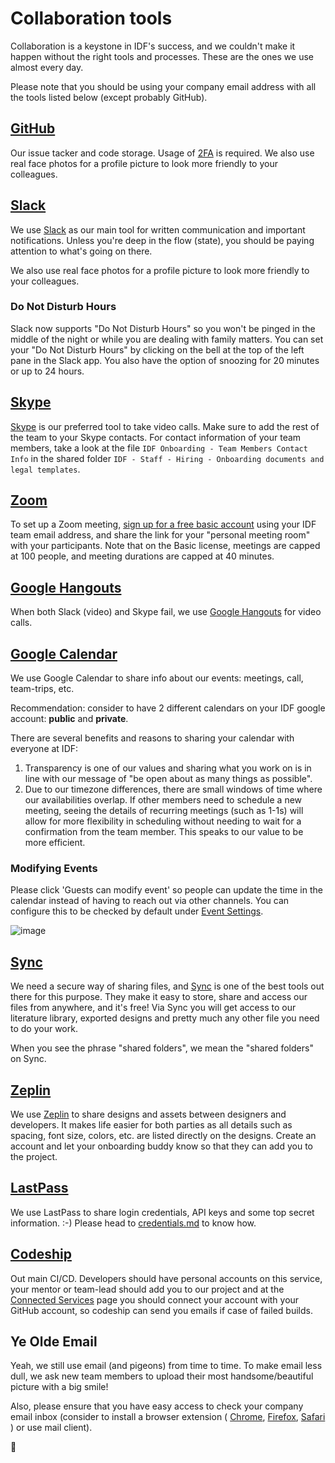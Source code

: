 # Collaboration tools

Collaboration is a keystone in IDF's success, and we couldn't make it happen without the right tools and processes.
These are the ones we use almost every day.

Please note that you should be using your company email address with all the tools listed below (except probably GitHub).

## [GitHub](https://github.com/InteractionDesignFoundation)

Our issue tacker and code storage. Usage of [2FA](https://github.com/settings/security) is required. We also use real face photos for a profile picture to look more friendly to your colleagues.

## [Slack](https://slack.com/download)

We use [Slack](https://slack.com/download) as our main tool for written communication and important notifications.
Unless you're deep in the flow (state), you should be paying attention to what's going on there.

We also use real face photos for a profile picture to look more friendly to your colleagues.

### Do Not Disturb Hours

Slack now supports "Do Not Disturb Hours" so you won't be pinged in the middle of the night or while you are dealing with family matters.
You can set your "Do Not Disturb Hours" by clicking on the bell at the top of the left pane in the Slack app.
You also have the option of snoozing for 20 minutes or up to 24 hours.

## [Skype](https://go.skype.com/scom.download)

[Skype](https://go.skype.com/scom.download) is our preferred tool to take video calls. Make sure to add the rest of the team to your Skype contacts.
For contact information of your team members, take a look at the file `IDF Onboarding - Team Members Contact Info` in the shared folder `IDF - Staff - Hiring - Onboarding documents and legal templates`.

## [Zoom](https://zoom.us)

To set up a Zoom meeting, [sign up for a free basic account](https://zoom.us/signup) using your IDF team email address,
and share the link for your "personal meeting room" with your participants.
Note that on the Basic license, meetings are capped at 100 people, and meeting durations are capped at 40 minutes.

## [Google Hangouts](https://hangouts.google.com/)

When both Slack (video) and Skype fail, we use [Google Hangouts](https://hangouts.google.com/) for video calls.

## [Google Calendar](https://calendar.google.com)

We use Google Calendar to share info about our events: meetings, call, team-trips, etc.

Recommendation: consider to have 2 different calendars on your IDF google account: **public** and **private**.

There are several benefits and reasons to sharing your calendar with everyone at IDF:

1. Transparency is one of our values and sharing what you work on is in line with our message of "be open about as many things as possible".
1. Due to our timezone differences, there are small windows of time where our availabilities overlap.
   If other members need to schedule a new meeting, seeing the details of recurring meetings (such as 1-1s) will
   allow for more flexibility in scheduling without needing to wait for a confirmation from the team member.
   This speaks to our value to be more efficient.

### Modifying Events

Please click 'Guests can modify event' so people can update the time in the calendar instead of having to reach out via other channels.
You can configure this to be checked by default under [Event Settings](https://calendar.google.com/calendar/b/1/r/settings).

![image](https://user-images.githubusercontent.com/5278175/55792101-928a3180-5ac8-11e9-81d5-f56d62eea0fe.png)

## [Sync](https://www.sync.com/)

We need a secure way of sharing files, and [Sync](https://www.sync.com/) is one of the best tools out there for this purpose.
They make it easy to store, share and access our files from anywhere, and it's free!
Via Sync you will get access to our literature library, exported designs and pretty much any other file you need to do your work.

When you see the phrase "shared folders", we mean the "shared folders" on Sync.

## [Zeplin](https://zeplin.io/)

We use [Zeplin](https://zeplin.io) to share designs and assets between designers and developers.
It makes life easier for both parties as all details such as spacing, font size, colors, etc. are listed directly on the designs.
Create an account and let your onboarding buddy know so that they can add you to the project.

## [LastPass](https://www.lastpass.com)

We use LastPass to share login credentials, API keys and some top secret information. :-)
Please head to [credentials.md](credentials.md) to know how.

## [Codeship](https://codeship.com)

Out main CI/CD. Developers should have personal accounts on this service,
your mentor or team-lead should add you to our project and at the [Connected Services](https://app.codeship.com/authentications)
page you should connect your account with your GitHub account, so codeship can send you emails
if case of failed builds.

## Ye Olde Email

Yeah, we still use email (and pigeons) from time to time.
To make email less dull, we ask new team members to upload their most handsome/beautiful picture with a big smile!

Also, please ensure that you have easy access to check your company email inbox (consider to install a browser extension (
[Chrome](https://chrome.google.com/webstore/detail/notifier-for-gmail/dcjichoefijpinlfnjghokpkojhlhkgl?hl=en),
[Firefox](https://addons.mozilla.org/en-US/firefox/addon/gmail-notifier-restartless/),
[Safari](https://safari-extensions.apple.com/details/?id=com.add0n.simple-notifier-RED8XKG2R4)
) or use mail client).

🦄
